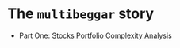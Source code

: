 The `multibeggar` story
=======================

* Part One: [Stocks Portfolio Complexity Analysis](blog/stocks_portfolio_complexity_analysis.md)
